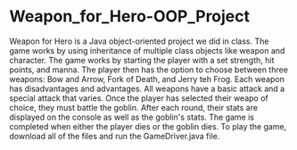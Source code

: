 # Weapon_for_Hero-OOP_Project
Weapon for Hero is a Java object-oriented project we did in class. The game works by using inheritance of multiple class objects like weapon and character. The game works by starting the player with a set strength, hit points, and manna. The player then has the option to choose between three weapons: Bow and Arrow, Fork of Death, and Jerry teh Frog. Each weapon has disadvantages and advantages. All weapons have a basic attack and a special attack that varies. Once the player has selected their weapo of choice, they must battle the goblin. After each round, their stats are displayed on the console as well as the goblin's stats. The game is completed when either the player dies or the goblin dies. To play the game, download all of the files and run the GameDriver.java file. 
